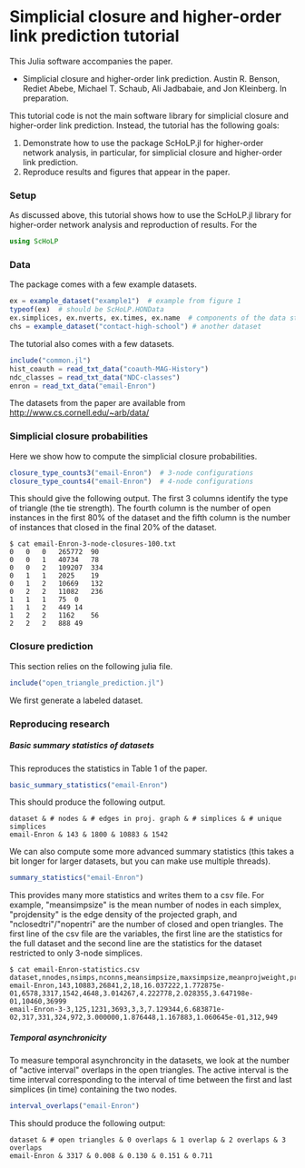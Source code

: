 # Simplicial closure and higher-order link prediction tutorial

This Julia software accompanies the paper.

- Simplicial closure and higher-order link prediction.
  Austin R. Benson, Rediet Abebe, Michael T. Schaub, Ali Jadbabaie, and Jon Kleinberg.
  In preparation.

This tutorial code is not the main software library for simplicial closure and higher-order link prediction. Instead, the tutorial has the following goals:

1. Demonstrate how to use the package ScHoLP.jl for higher-order network analysis, in particular, for simplicial closure and higher-order link prediction.
2. Reproduce results and figures that appear in the paper.

### Setup

As discussed above, this tutorial shows how to use the ScHoLP.jl library for higher-order network analysis and reproduction of results. For the 

```julia
using ScHoLP
```

### Data

The package comes with a few example datasets.

```julia
ex = example_dataset("example1")  # example from figure 1
typeof(ex)  # should be ScHoLP.HONData
ex.simplices, ex.nverts, ex.times, ex.name  # components of the data structure
chs = example_dataset("contact-high-school") # another dataset
```

The tutorial also comes with a few datasets.

```julia
include("common.jl")
hist_coauth = read_txt_data("coauth-MAG-History")
ndc_classes = read_txt_data("NDC-classes")
enron = read_txt_data("email-Enron")
```

The datasets from the paper are available from http://www.cs.cornell.edu/~arb/data/

### Simplicial closure probabilities

Here we show how to compute the simplicial closure probabilities.

```julia
closure_type_counts3("email-Enron")  # 3-node configurations
closure_type_counts4("email-Enron")  # 4-node configurations
```

This should give the following output. The first 3 columns identify the type of triangle (the tie strength). The fourth column is the number of open instances in the first 80% of the dataset and the fifth column is the number of instances that closed in the final 20% of the dataset.

```
$ cat email-Enron-3-node-closures-100.txt 
0	0	0	265772	90
0	0	1	40734	78
0	0	2	109207	334
0	1	1	2025	19
0	1	2	10669	132
0	2	2	11082	236
1	1	1	75	0
1	1	2	449	14
1	2	2	1162	56
2	2	2	888	49
```



### Closure prediction

This section relies on the following julia file.

```julia
include("open_triangle_prediction.jl")
```

We first generate a labeled dataset.





### Reproducing research

##### Basic summary statistics of datasets

This reproduces the statistics in Table 1 of the paper.

```julia
basic_summary_statistics("email-Enron")
```

This should produce the following output.

```
dataset & # nodes & # edges in proj. graph & # simplices & # unique simplices
email-Enron & 143 & 1800 & 10883 & 1542
```



We can also compute some more advanced summary statistics (this takes a bit longer for larger datasets, but you can make use multiple threads).

```julia
summary_statistics("email-Enron")
```

This provides many more statistics and writes them to a csv file. For example, "meansimpsize" is the mean number of nodes in each simplex, "projdensity" is the edge density of the projected graph, and "nclosedtri"/"nopentri" are the number of closed and open triangles. The first line of the csv file are the variables, the first line are the statistics for the full dataset and the second line are the statistics for the dataset restricted to only 3-node simplices.

```
$ cat email-Enron-statistics.csv 
dataset,nnodes,nsimps,nconns,meansimpsize,maxsimpsize,meanprojweight,projdensity,nclosedtri,nopentri,nbbnodes,nbbconns,meanbbsimpsize,meanbbprojweight,meanbbconfigweight,bbconfigdensity,nbbconfigclosedtri,nbbconfigopentri
email-Enron,143,10883,26841,2,18,16.037222,1.772875e-01,6578,3317,1542,4648,3.014267,4.222778,2.028355,3.647198e-01,10460,36999
email-Enron-3-3,125,1231,3693,3,3,7.129344,6.683871e-02,317,331,324,972,3.000000,1.876448,1.167883,1.060645e-01,312,949
```





##### Temporal asynchronicity

To measure temporal asynchroncity in the datasets, we look at the number of "active interval" overlaps in the open triangles. The active interval is the time interval corresponding to the interval of time between the first and last simplices (in time) containing the two nodes.

```julia
interval_overlaps("email-Enron")
```

This should produce the following output:

```
dataset & # open triangles & 0 overlaps & 1 overlap & 2 overlaps & 3 overlaps
email-Enron & 3317 & 0.008 & 0.130 & 0.151 & 0.711
```

